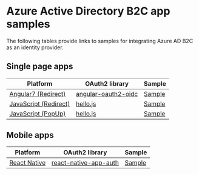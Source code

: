 # Azure Active Directory B2C app samples

The following tables provide links to samples for integrating Azure AD B2C as an identity provider.

## Single page apps
|Platform|OAuth2 library|Sample|
|----|----|----|
| [Angular7 (Redirect)](https://angular.io/)|[angular-oauth2-oidc](https://www.npmjs.com/package/angular-oauth2-oidc) | [Sample](spa/angular-oauth2-oidc)
| [JavaScript (Redirect)](https://angular.io/)|[hello.js](https://github.com/MrSwitch/hello.js/) | [Sample](spa/javascript-hellojs-singlepageapp)
| [JavaScript (PopUp)](https://angular.io/)|[hello.js](https://github.com/MrSwitch/hello.js/) | [Sample](spa/javascript-hellojs-singlepageapp-popup)

## Mobile apps
|Platform|OAuth2 library|Sample|
|----|----|----|
| [React Native](https://facebook.github.io/react-native/docs/getting-started)|[react-native-app-auth](https://github.com/FormidableLabs/react-native-app-auth) | [Sample](mobile/react-native-ios-android-appauth)
